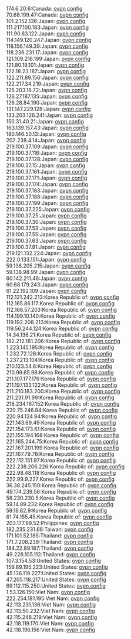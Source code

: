 174.6.20.6:Canada: [ovpn config](vpn/174_6_20_6.ovpn)  
70.68.199.47:Canada: [ovpn config](vpn/70_68_199_47.ovpn)  
101.2.152.136:Japan: [ovpn config](vpn/101_2_152_136.ovpn)  
111.217.100.183:Japan: [ovpn config](vpn/111_217_100_183.ovpn)  
111.90.63.122:Japan: [ovpn config](vpn/111_90_63_122.ovpn)  
114.149.120.247:Japan: [ovpn config](vpn/114_149_120_247.ovpn)  
118.156.149.39:Japan: [ovpn config](vpn/118_156_149_39.ovpn)  
118.236.231.17:Japan: [ovpn config](vpn/118_236_231_17.ovpn)  
121.109.216.199:Japan: [ovpn config](vpn/121_109_216_199.ovpn)  
121.80.19.101:Japan: [ovpn config](vpn/121_80_19_101.ovpn)  
122.18.23.187:Japan: [ovpn config](vpn/122_18_23_187.ovpn)  
122.211.89.156:Japan: [ovpn config](vpn/122_211_89_156.ovpn)  
122.217.34.219:Japan: [ovpn config](vpn/122_217_34_219.ovpn)  
125.203.16.72:Japan: [ovpn config](vpn/125_203_16_72.ovpn)  
126.27.187.135:Japan: [ovpn config](vpn/126_27_187_135.ovpn)  
126.28.84.190:Japan: [ovpn config](vpn/126_28_84_190.ovpn)  
131.147.229.128:Japan: [ovpn config](vpn/131_147_229_128.ovpn)  
133.203.126.241:Japan: [ovpn config](vpn/133_203_126_241.ovpn)  
150.31.40.21:Japan: [ovpn config](vpn/150_31_40_21.ovpn)  
163.139.157.43:Japan: [ovpn config](vpn/163_139_157_43.ovpn)  
180.146.50.13:Japan: [ovpn config](vpn/180_146_50_13.ovpn)  
202.238.4.14:Japan: [ovpn config](vpn/202_238_4_14.ovpn)  
219.100.37.109:Japan: [ovpn config](vpn/219_100_37_109.ovpn)  
219.100.37.116:Japan: [ovpn config](vpn/219_100_37_116.ovpn)  
219.100.37.128:Japan: [ovpn config](vpn/219_100_37_128.ovpn)  
219.100.37.15:Japan: [ovpn config](vpn/219_100_37_15.ovpn)  
219.100.37.161:Japan: [ovpn config](vpn/219_100_37_161.ovpn)  
219.100.37.171:Japan: [ovpn config](vpn/219_100_37_171.ovpn)  
219.100.37.174:Japan: [ovpn config](vpn/219_100_37_174.ovpn)  
219.100.37.183:Japan: [ovpn config](vpn/219_100_37_183.ovpn)  
219.100.37.188:Japan: [ovpn config](vpn/219_100_37_188.ovpn)  
219.100.37.199:Japan: [ovpn config](vpn/219_100_37_199.ovpn)  
219.100.37.225:Japan: [ovpn config](vpn/219_100_37_225.ovpn)  
219.100.37.25:Japan: [ovpn config](vpn/219_100_37_25.ovpn)  
219.100.37.30:Japan: [ovpn config](vpn/219_100_37_30.ovpn)  
219.100.37.53:Japan: [ovpn config](vpn/219_100_37_53.ovpn)  
219.100.37.55:Japan: [ovpn config](vpn/219_100_37_55.ovpn)  
219.100.37.63:Japan: [ovpn config](vpn/219_100_37_63.ovpn)  
219.100.37.81:Japan: [ovpn config](vpn/219_100_37_81.ovpn)  
219.121.132.224:Japan: [ovpn config](vpn/219_121_132_224.ovpn)  
222.0.133.151:Japan: [ovpn config](vpn/222_0_133_151.ovpn)  
59.138.205.215:Japan: [ovpn config](vpn/59_138_205_215.ovpn)  
59.138.98.99:Japan: [ovpn config](vpn/59_138_98_99.ovpn)  
60.142.211.46:Japan: [ovpn config](vpn/60_142_211_46.ovpn)  
60.68.179.243:Japan: [ovpn config](vpn/60_68_179_243.ovpn)  
61.22.192.109:Japan: [ovpn config](vpn/61_22_192_109.ovpn)  
112.121.242.213:Korea Republic of: [ovpn config](vpn/112_121_242_213.ovpn)  
112.165.86.117:Korea Republic of: [ovpn config](vpn/112_165_86_117.ovpn)  
112.166.57.203:Korea Republic of: [ovpn config](vpn/112_166_57_203.ovpn)  
114.199.10.140:Korea Republic of: [ovpn config](vpn/114_199_10_140.ovpn)  
119.192.208.213:Korea Republic of: [ovpn config](vpn/119_192_208_213.ovpn)  
119.56.244.124:Korea Republic of: [ovpn config](vpn/119_56_244_124.ovpn)  
14.34.136.21:Korea Republic of: [ovpn config](vpn/14_34_136_21.ovpn)  
182.212.181.206:Korea Republic of: [ovpn config](vpn/182_212_181_206.ovpn)  
1.223.145.195:Korea Republic of: [ovpn config](vpn/1_223_145_195.ovpn)  
1.232.72.126:Korea Republic of: [ovpn config](vpn/1_232_72_126.ovpn)  
1.237.213.104:Korea Republic of: [ovpn config](vpn/1_237_213_104.ovpn)  
210.123.54.6:Korea Republic of: [ovpn config](vpn/210_123_54_6.ovpn)  
210.99.65.98:Korea Republic of: [ovpn config](vpn/210_99_65_98.ovpn)  
211.107.177.176:Korea Republic of: [ovpn config](vpn/211_107_177_176.ovpn)  
211.197.133.122:Korea Republic of: [ovpn config](vpn/211_197_133_122.ovpn)  
211.210.183.200:Korea Republic of: [ovpn config](vpn/211_210_183_200.ovpn)  
211.231.91.99:Korea Republic of: [ovpn config](vpn/211_231_91_99.ovpn)  
218.234.167.152:Korea Republic of: [ovpn config](vpn/218_234_167_152.ovpn)  
220.75.246.84:Korea Republic of: [ovpn config](vpn/220_75_246_84.ovpn)  
220.94.124.94:Korea Republic of: [ovpn config](vpn/220_94_124_94.ovpn)  
221.143.69.49:Korea Republic of: [ovpn config](vpn/221_143_69_49.ovpn)  
221.154.173.61:Korea Republic of: [ovpn config](vpn/221_154_173_61.ovpn)  
221.155.194.168:Korea Republic of: [ovpn config](vpn/221_155_194_168.ovpn)  
221.165.244.75:Korea Republic of: [ovpn config](vpn/221_165_244_75.ovpn)  
221.167.201.199:Korea Republic of: [ovpn config](vpn/221_167_201_199.ovpn)  
221.167.79.78:Korea Republic of: [ovpn config](vpn/221_167_79_78.ovpn)  
222.112.151.97:Korea Republic of: [ovpn config](vpn/222_112_151_97.ovpn)  
222.238.206.226:Korea Republic of: [ovpn config](vpn/222_238_206_226.ovpn)  
222.98.48.118:Korea Republic of: [ovpn config](vpn/222_98_48_118.ovpn)  
222.99.9.227:Korea Republic of: [ovpn config](vpn/222_99_9_227.ovpn)  
36.38.245.150:Korea Republic of: [ovpn config](vpn/36_38_245_150.ovpn)  
49.174.239.56:Korea Republic of: [ovpn config](vpn/49_174_239_56.ovpn)  
58.230.230.5:Korea Republic of: [ovpn config](vpn/58_230_230_5.ovpn)  
59.14.89.232:Korea Republic of: [ovpn config](vpn/59_14_89_232.ovpn)  
59.16.82.9:Korea Republic of: [ovpn config](vpn/59_16_82_9.ovpn)  
61.74.155.45:Korea Republic of: [ovpn config](vpn/61_74_155_45.ovpn)  
203.177.99.52:Philippines: [ovpn config](vpn/203_177_99_52.ovpn)  
182.235.231.66:Taiwan: [ovpn config](vpn/182_235_231_66.ovpn)  
171.101.52.185:Thailand: [ovpn config](vpn/171_101_52_185.ovpn)  
171.7.208.239:Thailand: [ovpn config](vpn/171_7_208_239.ovpn)  
184.22.89.187:Thailand: [ovpn config](vpn/184_22_89_187.ovpn)  
49.228.105.112:Thailand: [ovpn config](vpn/49_228_105_112.ovpn)  
107.3.154.53:United States: [ovpn config](vpn/107_3_154_53.ovpn)  
159.89.195.223:United States: [ovpn config](vpn/159_89_195_223.ovpn)  
45.136.119.227:United States: [ovpn config](vpn/45_136_119_227.ovpn)  
47.205.118.217:United States: [ovpn config](vpn/47_205_118_217.ovpn)  
69.112.115.250:United States: [ovpn config](vpn/69_112_115_250.ovpn)  
1.53.126.150:Viet Nam: [ovpn config](vpn/1_53_126_150.ovpn)  
222.254.181.195:Viet Nam: [ovpn config](vpn/222_254_181_195.ovpn)  
42.113.231.136:Viet Nam: [ovpn config](vpn/42_113_231_136.ovpn)  
42.113.50.232:Viet Nam: [ovpn config](vpn/42_113_50_232.ovpn)  
42.115.248.219:Viet Nam: [ovpn config](vpn/42_115_248_219.ovpn)  
42.118.119.170:Viet Nam: [ovpn config](vpn/42_118_119_170.ovpn)  
42.118.196.156:Viet Nam: [ovpn config](vpn/42_118_196_156.ovpn)  
